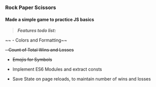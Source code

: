 ### Rock Paper Scissors

#### Made a simple game to practice JS basics

> <i><b>Features todo list:</b></i>

~~ - Colors and Formatting~~

~~- Count of Total Wins and Losses~~

- ~~Emojis for Symbols~~

- Implement ES6 Modules and extract consts

- Save State on page reloads, to maintain number of wins and losses